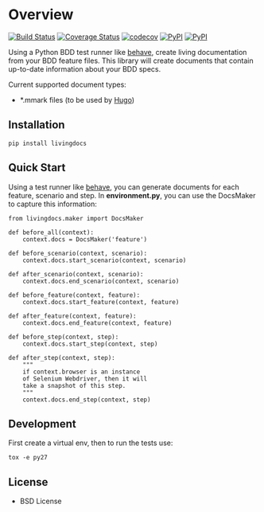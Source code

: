 Overview  
========
[![Build Status](https://travis-ci.org/discogs/python-livingdocs.svg?branch=master)](https://travis-ci.org/discogs/python-livingdocs) [![Coverage Status](https://coveralls.io/repos/github/discogs/python-livingdocs/badge.svg?branch=master)](https://coveralls.io/github/discogs/python-livingdocs?branch=master) [![codecov](https://codecov.io/gh/discogs/python-livingdocs/branch/master/graph/badge.svg)](https://codecov.io/gh/discogs/python-livingdocs) [![PyPI](https://img.shields.io/pypi/v/livingdocs.svg?maxAge=2592000)](https://pypi.python.org/pypi/livingdocs) [![PyPI](https://img.shields.io/pypi/wheel/livingdocs.svg?maxAge=2592000)](https://pypi.python.org/pypi/livingdocs)

Using a Python BDD test runner like [behave], create living documentation from your BDD feature files. This library will create documents that contain up-to-date information about your BDD specs.

Current supported document types:

-   \*.mmark files (to be used by [Hugo])

Installation
------------

    pip install livingdocs

Quick Start
-----------

Using a test runner like [behave], you can generate documents for each feature, scenario and step. In **environment.py**, you can use the DocsMaker to capture this information:

    from livingdocs.maker import DocsMaker

    def before_all(context):
        context.docs = DocsMaker('feature')

    def before_scenario(context, scenario):
        context.docs.start_scenario(context, scenario)

    def after_scenario(context, scenario):
        context.docs.end_scenario(context, scenario)

    def before_feature(context, feature):
        context.docs.start_feature(context, feature)

    def after_feature(context, feature):
        context.docs.end_feature(context, feature)

    def before_step(context, step):
        context.docs.start_step(context, step)

    def after_step(context, step):
        """
        if context.browser is an instance
        of Selenium Webdriver, then it will
        take a snapshot of this step.
        """
        context.docs.end_step(context, step)

Development
-----------

First create a virtual env, then to run the tests use:

    tox -e py27

License
-------

* BSD License

  [behave]: http://pythonhosted.org/behave/
  [Hugo]: https://gohugo.io/
